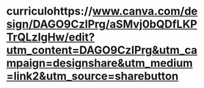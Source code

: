 # curriculohttps://www.canva.com/design/DAGO9CzlPrg/aSMvj0bQDfLKPTrQLzIgHw/edit?utm_content=DAGO9CzlPrg&utm_campaign=designshare&utm_medium=link2&utm_source=sharebutton
